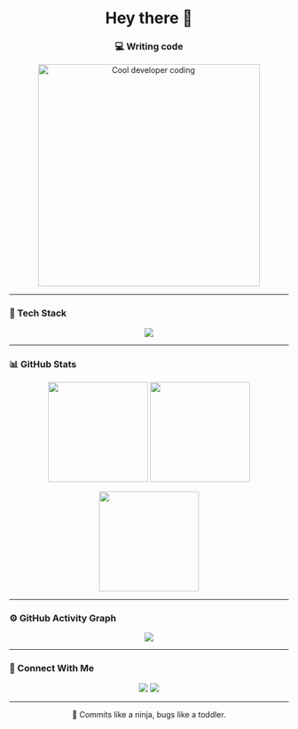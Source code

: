 <h1 align="center">Hey there 👋 </h1>
<h3 align="center">💻 Writing code</h3>

<p align="center">
  <img src="https://media0.giphy.com/media/v1.Y2lkPTc5MGI3NjExdzlubXhwOW1kODJsNTNkZ2lwNm5mMzJibWJoYXZjMnhpazdzNHRoeCZlcD12MV9pbnRlcm5hbF9naWZfYnlfaWQmY3Q9Zw/de5bARu0SsXiU/giphy.gif" width="400" alt="Cool developer coding"/>
</p>

---

### 🚀 Tech Stack 

<p align="center">
  <img src="https://skillicons.dev/icons?i=js,react,tailwind,nodejs,mysql,mongodb,github,supabase,vercel,html,css,expressjs" />
</p>

---

### 📊 GitHub Stats

<p align="center">
  <img src="https://github-readme-stats.vercel.app/api?username=CodewVivek&show_icons=true&theme=radical" height="180em"/>
  <img src="https://github-readme-stats.vercel.app/api/top-langs/?username=CodewVivek&layout=compact&theme=radical" height="180em"/>
</p>

<p align="center">
  <img src="https://github-readme-streak-stats.herokuapp.com/?user=CodewVivek&theme=radical" height="180em" />
</p>

---

### ⚙️ GitHub Activity Graph

<p align="center">
  <img src="https://github-readme-activity-graph.vercel.app/graph?username=CodewVivek&theme=github-compact" />
</p>

---

### 🔗 Connect With Me

<p align="center">
  <a href="https://github.com/CodewVivek"><img src="https://img.shields.io/badge/-GitHub-181717?style=for-the-badge&logo=github&logoColor=white"/></a>
  <a href="mailto:skypher206@example.com"><img src="https://img.shields.io/badge/-Gmail-D14836?style=for-the-badge&logo=gmail&logoColor=white"/></a>
</p>

---

<p align="center">
  🚀 Commits like a ninja, bugs like a toddler.
</p>
